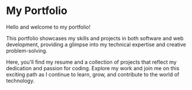 # My Portfolio

Hello and welcome to my portfolio!

This portfolio showcases my skills and projects in both software and web development, providing a glimpse into my technical expertise and creative problem-solving.

Here, you'll find my resume and a collection of projects that reflect my dedication and passion for coding. Explore my work and join me on this exciting path as I continue to learn, grow, and contribute to the world of technology.
